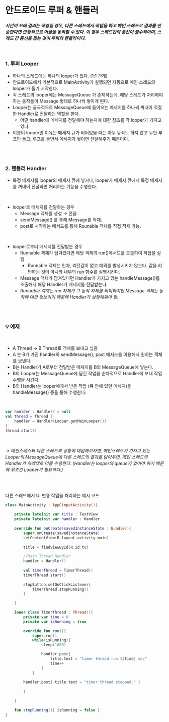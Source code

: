 # 안드로이드 루퍼 & 핸들러
#### *시간이 오래 걸리는 작업일 경우, 다른 스레드에서 작업을 하고 메인 스레드로 결과를 전송한다면 안정적으로 어플을 동작할 수 있다. 이 경우 스레드간의 통신이 필수적이며, 스레드 간 통신을 돕는 것이 루퍼와 핸들러이다.*
<br>

### 1. **루퍼 Looper**
* 하나의 스레드에는 하나의 looper가 있다. (1:1 관계)
* 안드로이드에서 기본적으로 MainActivity가 실행되면 자동으로 메인 스레드의 looper가 돌기 시작한다. 
* 각 스레드의 looper에는 MessageQueue 가 존재하는데, 해당 스레드가 처리해야 하는 동작들이 Message 형태로 하나씩 쌓이게 된다. 
* Looper는 궁극적으로 MessageQueue에 들어오는 메세지를 하나씩 꺼내어 적절한 Handler로 전달하는 역할을 한다. 
  * 어떤 handler에 메세지를 전달해야 하는지에 대한 참조를 각 looper가 가지고 있다. 
* 이름이 looper인 이유는 메세지 큐가 비어있을 때는 아무 동작도 하지 않고 무한 루프만 돌고, 루프를 돌면서 메세지가 쌓이면 전달해주기 때문이다. 

<br><br>

### 2. **핸들러 Handler**
* 특정 메세지를 looper의 메세지 큐에 넣거나, looper가 메세지 큐에서 특정 메세지를 꺼내어 전달하면 처리하는 기능을 수행한다. 

<br>

* looper로 메세지를 전달하는 경우
  * Message 객체를 생성 → 전달.
  * sendMessage() 를 통해 Message를 적재.
  * post로 시작하는 메서드를 통해 Ruunable 객체를 직접 적재 가능.

<br>

* looper로부터 메세지를 전달받는 경우
  * Runnable 객체가 담겨있다면 해당 객체의 run()메서드를 호출하여 작업을 실행
    * Runnable 객체는 인자, 리턴값이 없고 예외를 발생시키지 않는다. 값을 리턴하는 것이 아니라 내부의 run 함수를 실행시킨다.
  * Message 객체가 담겨있다면 Handler가 가지고 있는 handleMessage()를 호출해서 해당 Handler가 메세지를 전달받는다.
  * *Runnable 객체는 run 자체가 그 동작 자체를 의미하지만 Message 객체는 동작에 대한 정보이기 때문에 Handler가 실행해줘야 함.*

<br><br>

### 💡 **예제**

<br>

- A Thread → B Thread로 객체를 보내고 싶음
- A 는 B가 가진 handler의 sendMessage(), post 메서드를 이용해서 원하는 객체를 보낸다.
- B는 Handler가 A로부터 전달받은 메세지를 B의 MessageQueue에 넣는다.
- B의 Looper는 MessageQueue에 담긴 작업을 순차적으로 Handler에 보내 작업 수행을 시킨다.
- B의 Handler는 looper에게서 받은 작업 (큐 안에 있던 메세지)을 handleMessage() 등을 통해 수행한다.

<br>

~~~kotlin
var hanlder : Handler? = null
val thread = Thread {
	handler = Handler(Looper.getMainLooper())
}
thread.start()
~~~

<br>

*→ 메인스레스와 다른 스레드의 상황에 대입해보자면, 메인스레드가 가지고 있는 Looper의 MessageQueue에 다른 스레드의 결과를 담아두면, 메인 스레드의 Handler가 차례대로 이를 수행한다. (Handler는 looper와 queue가 있어야 하기 때문에 무조건 Looper가 필요하다.)*

<br><br>

다른 스레드에서 UI 변경 작업을 처리하는 예시 코드

~~~kotlin
class MainActivity : AppCimpatActivity(){
	
	private lateinit var title : TextView
	private lateinit var handler : Handler
	
	override fun onCreate(savedInstanceState : Bundle?){
		super.onCreate(savedInstanceState)
		setContentView(R.layout.activity_main)
		
		title = findViewById(R.id.tv)

		//Main Thread Handler
		handler = Handler()
		
		val timerThread = TimerThread()
		timerThread.start()
		
		stopButton.setOnClickListener{
			timerThread.stopRunning()
		}

	}
	
	inner class TimerThread : Thread(){
		private var time = 0
		private var isRunning = true

		override fun run(){
			super.run()
			while(isRunning){
				sleep(1000)

				handler.post{
					title.text = "timer thread run ${time} sec"
					time++
				}
			}
		
		handler.post{ title.text = "timer thread stopped." }
		
		}

	}
	
	fun stopRunning(){ isRunning = false }
}
~~~